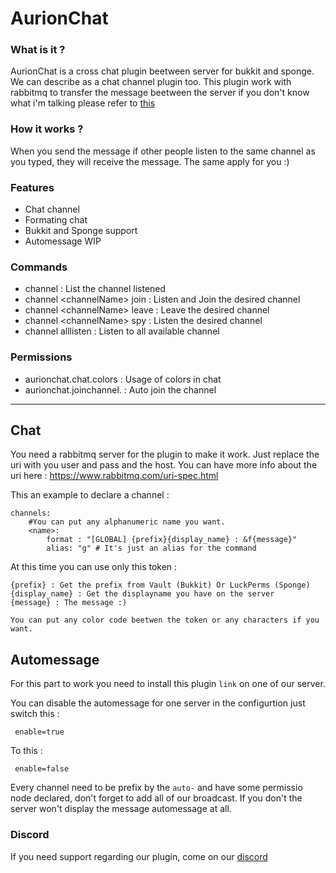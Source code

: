 # AurionChat

### What is it ?


AurionChat is a cross chat plugin beetween server for bukkit and sponge. We can describe as a chat channel plugin too. This plugin work with rabbitmq to transfer the message beetween the server if you don't know what i'm talking please refer to [this](https://www.rabbitmq.com/) 

### How it works ?

When you send the message if other people listen to the same channel as you typed, they will receive the message. The same apply for you :)

### Features


- Chat channel
- Formating chat
- Bukkit and Sponge support
- Automessage WIP

### Commands


- channel : List the channel listened
- channel \<channelName\> join : Listen and Join the desired channel
- channel \<channelName\> leave : Leave the desired channel
- channel \<channelName\> spy : Listen the desired channel
- channel alllisten : Listen to all available channel

### Permissions


- aurionchat.chat.colors : Usage of colors in chat
- aurionchat.joinchannel.<channelName> : Auto join the channel


---

## Chat

You need a rabbitmq server for the plugin to make it work. Just replace the uri with you user and pass and the host.
You can have more info about the uri here : https://www.rabbitmq.com/uri-spec.html

This an example to declare a channel :
```
channels:
    #You can put any alphanumeric name you want.
    <name>:
        format : "[GLOBAL] {prefix}{display_name} : &f{message}"
        alias: "g" # It's just an alias for the command
```

At this time you can use only this token :

```
{prefix} : Get the prefix from Vault (Bukkit) Or LuckPerms (Sponge)
{display_name} : Get the displayname you have on the server
{message} : The message :)

You can put any color code beetwen the token or any characters if you want.
```


## Automessage


For this part to work you need to install this plugin `link` on one of our server. 

You can disable the automessage for one server in the configurtion just switch this :
```
 enable=true
```

To this : 
```
 enable=false
```

Every channel need to be prefix by the ``auto-`` and have some permissio node declared, don't forget to add all of our broadcast. If you don't the server won't display the message automessage at all.


### Discord

If you need support regarding our plugin, come on our [discord](https://discord.gg/Zn4ZbP9)
